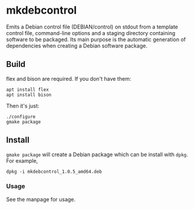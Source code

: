# mkdebcontrol

Emits a Debian control file (DEBIAN/control) on stdout from a template
control file, command-line options and a staging directory containing
software to be packaged.  Its main purpose is the automatic generation
of dependencies when creating a Debian software package.

## Build
flex and bison are required.  If you don't have them:
```
apt install flex
apt install bison
```
Then it's just:
```
./configure
gmake package
```

## Install
```gmake package``` will create a Debian package which can be install with ```dpkg```.  For example,
```
dpkg -i mkdebcontrol_1.0.5_amd64.deb
```

### Usage
See the manpage for usage.
